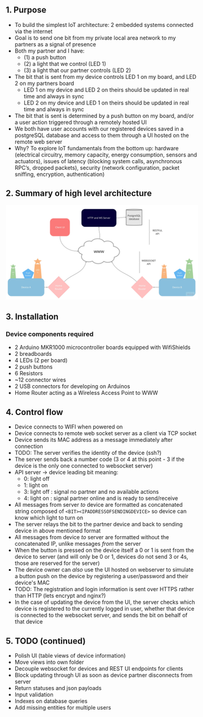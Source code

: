 ## 1. Purpose
- To build the simplest IoT architecture: 2 embedded systems connected via the internet
- Goal is to send one bit from my private local area network to my partners as a signal of presence
- Both my partner and I have:
  - (1) a push button
  - (2) a light that we control (LED 1)
  - (3) a light that our partner controls (LED 2) 
- The bit that is sent from my device controls LED 1 on my board, and LED 2 on my partners board
  - LED 1 on my device and LED 2 on theirs should be updated in real time and always in sync
  - LED 2 on my device and LED 1 on theirs should be updated in real time and always in sync
- The bit that is sent is determined by a push button on my board, and/or a user action triggered through a remotely hosted UI
- We both have user accounts with our registered devices saved in a postgreSQL database and access to them through a UI hosted on the remote web server
- Why? To explore IoT fundamentals from the bottom up: hardware (electrical circuitry, memory capacity, energy consumption, sensors and actuators), issues of latency (blocking system calls, asynchronous RPC’s, dropped packets), security (network configuration, packet sniffing, encryption, authentication)


## 2. Summary of high level architecture 
![System Architecture](architecture.jpg)

## 3. Installation
 ### Device components required 
- 2 Arduino MKR1000 microcontroller boards equipped with WifiShields
- 2 breadboards
- 4 LEDs (2 per board)
- 2 push buttons 
- 6 Resistors
- ~12 connector wires
- 2 USB connectors for developing on Arduinos
- Home Router acting as a Wireless Access Point to WWW

## 4. Control flow
- Device connects to WIFI when powered on
- Device connects to remote web socket server as a client via TCP socket
- Device sends its MAC address as a message immediately after connection 
- TODO: The server verifies the identity of the device (ssh?)
- The server sends back a number code (3 or 4 at this point - 3 if the device is the only one connected to websocket server)
- API server →  device leading bit meaning:
  - 0: light off
  - 1: light on
  - 3: light off : signal no partner and no available actions
  - 4: light on : signal partner online and is ready to send/receive 
- All messages from server *to* device are formatted as concatenated string composed of `<BIT><IPADDRESSOFSENDINGDEVICE>` so device can know which light to turn on
- The server relays the bit to the partner device and back to sending device in above mentioned format
- All messages from device *to* server are formatted without the concatenated IP, unlike messages *from* the server
- When the button is pressed on the device itself a 0 or 1 is sent from the device to server (and will only be 0 or 1, devices do not send 3 or 4s, those are reserved for the server)
- The device owner can *also* use the UI hosted on webserver to simulate a button push on the device by registering a user/password and their device's MAC
- TODO: The registration and login information is sent over HTTPS rather than HTTP (lets encrypt and nginx?)
- In the case of updating the device from the UI, the server checks which device is registered to the currently logged in user, whether that device is connected to the websocket server, and sends the bit on behalf of that device

## 5. TODO (continued)
- Polish UI (table views  of device information)
- Move views into own folder
- Decouple websocket for devices and REST UI endpoints for clients
- Block updating through UI as soon as device partner disconnects from server
- Return statuses and json payloads
- Input validation
- Indexes on database queries
- Add missing entities for multiple users